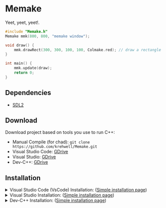 # Memake
Yeet, yeet, yeet!.

```c++
#include "Memake.h"
Memake mmk(800, 800, "memake window");

void draw() {
    mmk.drawRect(300, 300, 100, 100, Colmake.red); // draw a rectangle with red color
}

int main() {
    mmk.update(draw);
    return 0;
}
```

## Dependencies
- [SDL2](https://www.libsdl.org/)

## Download
Download project based on tools you use to run C++:
- Manual Compile (for chad): `git clone https://github.com/krehwell/Memake.git`
- Visual Studio Code: [GDrive](https://drive.google.com/uc?id=1miBk4zrwGcTGMf8Lj65ge2YUiKuP8WUz&export=download)
- Visual Studio: [GDrive](https://drive.google.com/uc?id=1CSqh1opYfNVwt_4Vw8hDVYIA1FBPTcxu&export=download)
- Dev-C++: [GDrive](https://drive.google.com/uc?id=1F3pp0qB9LLmcZcxSXtMS_7RjqIELvIBo&export=download)


## Installation
<details>
<summary>Visual Studio Code (VsCode) Installation: (<a href="https://imgur.com/gallery/Xa16Wzh">Simple installation page</a>) </summary>  

1. Download the project and extract
2. Inside the extracted folder go to `__install__` folder  
    ![vscode1](https://i.imgur.com/zAySyOA.png)  
3. Move `MinGW` folder to `C:`  
    ![vscode2](https://i.imgur.com/ev9vPj2.png) 
4. Right click "Add MinGW to env.bat" and Run as administrator
    ![vscode3](https://i.imgur.com/7X5sBvA.png) 
5. Open the extracted project with vscode
    ![vscode4](https://i.imgur.com/7X5sBvA.png) 
6. Install C++ extension for VsCode
    ![vscode5](https://i.imgur.com/dkXNRWW.png) 
7. Run project by pressing F5
    ![vscode6](https://i.imgur.com/4ESu7QX.png) 
</details>

<details>
<summary>Visual Studio Installation: (<a href="https://imgur.com/gallery/B6VY4PZ">Simple installation page</a>)</summary>  
<b>note</b> : This example is run on Visual Studio 2019, it should run just fine on 2017 too.  
  
1. Download the project and extract
2. Inside the extracted folder open the "Memake_VisualStudio.sln"  
    ![vs1](https://i.imgur.com/zAySyOA.png)  
3. Press "Local Windows Debugger" to compile and run project   
    ![vs2](https://i.imgur.com/kIdD6zO.png) 
4. See result  
    ![vs3](https://i.imgur.com/i44HiFl.png)
</details>

<details>
<summary>Dev-C++ Installation: (<a href="https://imgur.com/a/9dTH38w">Simple installation page</a>) </summary>
 
    
1. Download the project and extract
2. Inside the extracted folder click "project.dev" to open the project in Dev-C++  
    ![devc++1](https://i.imgur.com/H7ocRax.png)  
3. Press "Compile and Run (F11)" to compile and run project   
    ![devc++2](https://i.imgur.com/SO7AwoU.png) 
4. See result  
    ![devc++3](https://i.imgur.com/Htd0B13.png)
</details>







